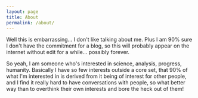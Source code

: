 ```yaml
---
layout: page
title: About
permalink: /about/
---
```


Well this is embarrassing... I don't like talking about me. Plus I am 90% sure I don't have the commitment for a blog, so this will probably appear on the internet without edit for a while... possibly forever.

So yeah, I am someone who's interested in science, analysis, progress, humanity. Basically I have so few interests outside a core set, that 90% of what I'm interested in is derived from it being of interest for other people, and I find it really hard to have conversations with people, so what better way than to overthink their own interests and bore the heck out of them! 
